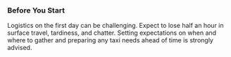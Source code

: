 ### Before You Start

Logistics on the first day can be challenging.  Expect to lose half an hour in surface travel, tardiness, and chatter.  Setting expectations on when and where to gather and preparing any taxi needs ahead of time is strongly advised.
